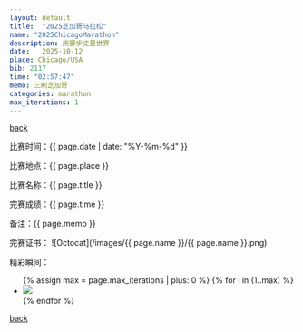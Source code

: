 ```yaml
---
layout: default
title:  "2025芝加哥马拉松"
name: "2025ChicagoMarathon"
description: 用脚步丈量世界
date:   2025-10-12
place: Chicago/USA
bib: 2117
time: "02:57:47"
memo: 三刷芝加哥
categories: marathon
max_iterations: 1
---
```

[back](/marathon)

比赛时间：{{ page.date | date: "%Y-%m-%d" }}

比赛地点：{{ page.place }}

比赛名称：{{ page.title }}

完赛成绩：{{ page.time }}

备注：{{ page.memo }}

完赛证书：
![Octocat](/images/{{ page.name }}/{{ page.name }}.png)

精彩瞬间：
<ul>
{% assign max = page.max_iterations | plus: 0 %}
{% for i in (1..max) %}
    <li><img src="/images/{{ page.name }}/{{ page.name }}-{{ i }}.jpeg"></li>
{% endfor %}
</ul>

[back](/marathon)
